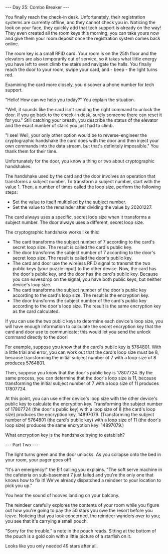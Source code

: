 --- Day 25: Combo Breaker ---

You finally reach the check-in desk. Unfortunately, their registration systems are currently offline, and they cannot check you in. Noticing the look on your face, they quickly add that tech support is already on the way! They even created all the room keys this morning; you can take yours now and give them your room deposit once the registration system comes back online.

The room key is a small RFID card. Your room is on the 25th floor and the elevators are also temporarily out of service, so it takes what little energy you have left to even climb the stairs and navigate the halls. You finally reach the door to your room, swipe your card, and - beep - the light turns red.

Examining the card more closely, you discover a phone number for tech support.

"Hello! How can we help you today?" You explain the situation.

"Well, it sounds like the card isn't sending the right command to unlock the door. If you go back to the check-in desk, surely someone there can reset it for you." Still catching your breath, you describe the status of the elevator and the exact number of stairs you just had to climb.

"I see! Well, your only other option would be to reverse-engineer the cryptographic handshake the card does with the door and then inject your own commands into the data stream, but that's definitely impossible." You thank them for their time.

Unfortunately for the door, you know a thing or two about cryptographic handshakes.

The handshake used by the card and the door involves an operation that transforms a subject number. To transform a subject number, start with the value 1. Then, a number of times called the loop size, perform the following steps:

- Set the value to itself multiplied by the subject number.
- Set the value to the remainder after dividing the value by 20201227.

The card always uses a specific, secret loop size when it transforms a subject number. The door always uses a different, secret loop size.

The cryptographic handshake works like this:

- The card transforms the subject number of 7 according to the card's secret loop size. The result is called the card's public key.
- The door transforms the subject number of 7 according to the door's secret loop size. The result is called the door's public key.
- The card and door use the wireless RFID signal to transmit the two public keys (your puzzle input) to the other device. Now, the card has the door's public key, and the door has the card's public key. Because you can eavesdrop on the signal, you have both public keys, but neither device's loop size.
- The card transforms the subject number of the door's public key according to the card's loop size. The result is the encryption key.
- The door transforms the subject number of the card's public key according to the door's loop size. The result is the same encryption key as the card calculated.

If you can use the two public keys to determine each device's loop size, you will have enough information to calculate the secret encryption key that the card and door use to communicate; this would let you send the unlock command directly to the door!

For example, suppose you know that the card's public key is 5764801. With a little trial and error, you can work out that the card's loop size must be 8, because transforming the initial subject number of 7 with a loop size of 8 produces 5764801.

Then, suppose you know that the door's public key is 17807724. By the same process, you can determine that the door's loop size is 11, because transforming the initial subject number of 7 with a loop size of 11 produces 17807724.

At this point, you can use either device's loop size with the other device's public key to calculate the encryption key. Transforming the subject number of 17807724 (the door's public key) with a loop size of 8 (the card's loop size) produces the encryption key, 14897079. (Transforming the subject number of 5764801 (the card's public key) with a loop size of 11 (the door's loop size) produces the same encryption key: 14897079.)

What encryption key is the handshake trying to establish?

--- Part Two ---

The light turns green and the door unlocks. As you collapse onto the bed in your room, your pager goes off!

"It's an emergency!" the Elf calling you explains. "The soft serve machine in the cafeteria on sub-basement 7 just failed and you're the only one that knows how to fix it! We've already dispatched a reindeer to your location to pick you up."

You hear the sound of hooves landing on your balcony.

The reindeer carefully explores the contents of your room while you figure out how you're going to pay the 50 stars you owe the resort before you leave. Noticing that you look concerned, the reindeer wanders over to you; you see that it's carrying a small pouch.

"Sorry for the trouble," a note in the pouch reads. Sitting at the bottom of the pouch is a gold coin with a little picture of a starfish on it.

Looks like you only needed 49 stars after all.
